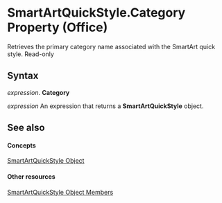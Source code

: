 
# SmartArtQuickStyle.Category Property (Office)

Retrieves the primary category name associated with the SmartArt quick style. Read-only


## Syntax

 _expression_. **Category**

 _expression_ An expression that returns a **SmartArtQuickStyle** object.


## See also


#### Concepts


[SmartArtQuickStyle Object](e128920b-7adc-71e2-928b-84285f24d574.md)
#### Other resources


[SmartArtQuickStyle Object Members](9121866b-1308-4024-faa6-fa9254f18dd6.md)